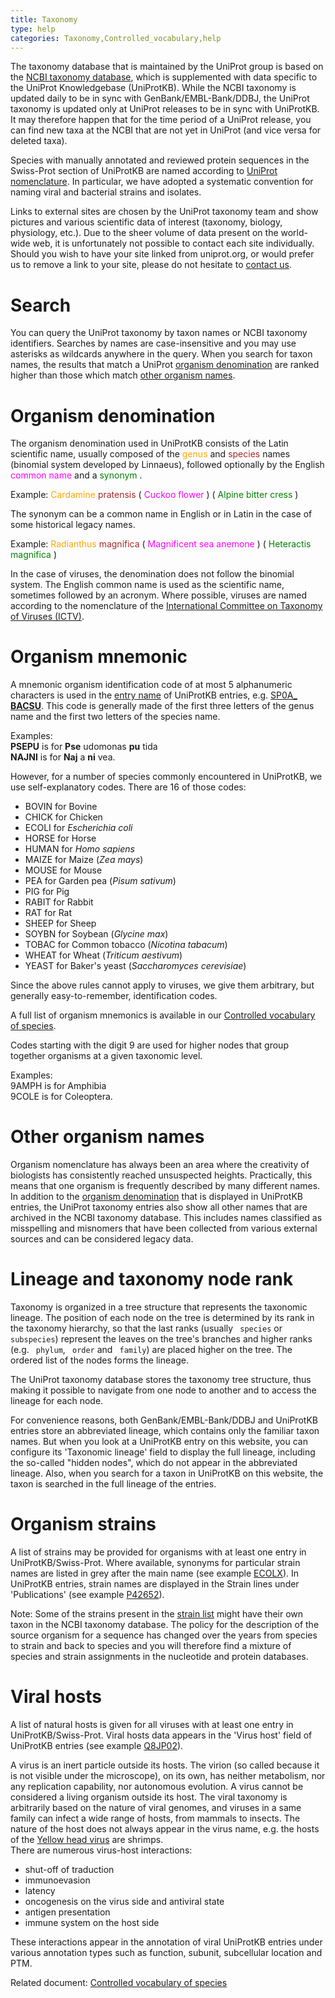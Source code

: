 ```yaml
---
title: Taxonomy
type: help
categories: Taxonomy,Controlled_vocabulary,help
---
```


The taxonomy database that is maintained by the UniProt group is based on the [NCBI taxonomy database](https://www.ncbi.nlm.nih.gov/taxonomy), which is supplemented with data specific to the UniProt Knowledgebase (UniProtKB). While the NCBI taxonomy is updated daily to be in sync with GenBank/EMBL-Bank/DDBJ, the UniProt taxonomy is updated only at UniProt releases to be in sync with UniProtKB. It may therefore happen that for the time period of a UniProt release, you can find new taxa at the NCBI that are not yet in UniProt (and vice versa for deleted taxa).

Species with manually annotated and reviewed protein sequences in the Swiss-Prot section of UniProtKB are named according to [UniProt nomenclature](https://www.uniprot.org/help/taxonomy#organism-denomination). In particular, we have adopted a systematic convention for naming viral and bacterial strains and isolates.

Links to external sites are chosen by the UniProt taxonomy team and show pictures and various scientific data of interest (taxonomy, biology, physiology, etc.). Due to the sheer volume of data present on the world-wide web, it is unfortunately not possible to contact each site individually. Should you wish to have your site linked from uniprot.org, or would prefer us to remove a link to your site, please do not hesitate to [contact us](https://www.uniprot.org/contact).

# Search

You can query the UniProt taxonomy by taxon names or NCBI taxonomy identifiers. Searches by names are case-insensitive and you may use asterisks as wildcards anywhere in the query. When you search for taxon names, the results that match a UniProt [organism denomination](https://www.uniprot.org/help/taxonomy#organism-denomination) are ranked higher than those which match [other organism names](https://www.uniprot.org/help/taxonomy#other-names).

# Organism denomination

The organism denomination used in UniProtKB consists of the Latin scientific name, usually composed of the <span style="color: orange;"> genus </span> and <span style="color: brown;"> species </span> names (binomial system developed by Linnaeus), followed optionally by the English <span style="color: magenta;"> common name </span> and a <span style="color: green;"> synonym </span>.

Example: <span style="color: orange;"> Cardamine </span> <span style="color: brown;"> pratensis </span> (<span style="color: magenta;"> Cuckoo flower </span>) (<span style="color: green;"> Alpine bitter cress </span>)

The synonym can be a common name in English or in Latin in the case of some historical legacy names.

Example: <span style="color: orange;"> Radianthus </span> <span style="color: brown;"> magnifica </span> (<span style="color: magenta;"> Magnificent sea anemone </span>) (<span style="color: green;"> Heteractis magnifica </span>)

In the case of viruses, the denomination does not follow the binomial system. The English common name is used as the scientific name, sometimes followed by an acronym. Where possible, viruses are named according to the nomenclature of the [International Committee on Taxonomy of Viruses (ICTV)](https://talk.ictvonline.org/).

# Organism mnemonic

A mnemonic organism identification code of at most 5 alphanumeric characters is used in the [entry name](https://www.uniprot.org/help/entry_name) of UniProtKB entries, e.g. [SP0A\_ **BACSU**](https://www.uniprot.org/uniprotkb/P06534). This code is generally made of the first three letters of the genus name and the first two letters of the species name.

Examples:  
**PSEPU** is for **Pse** udomonas **pu** tida  
**NAJNI** is for **Naj** a **ni** vea.

However, for a number of species commonly encountered in UniProtKB, we use self-explanatory codes. There are 16 of those codes:

- BOVIN for Bovine
- CHICK for Chicken
- ECOLI for _Escherichia coli_
- HORSE for Horse
- HUMAN for _Homo sapiens_
- MAIZE for Maize (_Zea mays_)
- MOUSE for Mouse
- PEA for Garden pea (_Pisum sativum_)
- PIG for Pig
- RABIT for Rabbit
- RAT for Rat
- SHEEP for Sheep
- SOYBN for Soybean (_Glycine max_)
- TOBAC for Common tobacco (_Nicotina tabacum_)
- WHEAT for Wheat (_Triticum aestivum_)
- YEAST for Baker's yeast (_Saccharomyces cerevisiae_)

Since the above rules cannot apply to viruses, we give them arbitrary, but generally easy-to-remember, identification codes.

A full list of organism mnemonics is available in our [Controlled vocabulary of species](https://ftp.ebi.ac.uk/pub/databases/uniprot/current_release/knowledgebase/complete/docs/speclist.txt).

Codes starting with the digit 9 are used for higher nodes that group together organisms at a given taxonomic level.

Examples:  
9AMPH is for Amphibia  
9COLE is for Coleoptera.

# Other organism names

Organism nomenclature has always been an area where the creativity of biologists has consistently reached unsuspected heights. Practically, this means that one organism is frequently described by many different names. In addition to the [organism denomination](https://www.uniprot.org/help/taxonomy#organism-denomination) that is displayed in UniProtKB entries, the UniProt taxonomy entries also show all other names that are archived in the NCBI taxonomy database. This includes names classified as misspelling and misnomers that have been collected from various external sources and can be considered legacy data.

# Lineage and taxonomy node rank

Taxonomy is organized in a tree structure that represents the taxonomic lineage. The position of each node on the tree is determined by its rank in the taxonomy hierarchy, so that the last ranks (usually ` species` or ` subspecies`) represent the leaves on the tree's branches and higher ranks (e.g. ` phylum`, ` order` and ` family`) are placed higher on the tree. The ordered list of the nodes forms the lineage.

The UniProt taxonomy database stores the taxonomy tree structure, thus making it possible to navigate from one node to another and to access the lineage for each node.

For convenience reasons, both GenBank/EMBL-Bank/DDBJ and UniProtKB entries store an abbreviated lineage, which contains only the familiar taxon names. But when you look at a UniProtKB entry on this website, you can configure its 'Taxonomic lineage' field to display the full lineage, including the so-called "hidden nodes", which do not appear in the abbreviated lineage. Also, when you search for a taxon in UniProtKB on this website, the taxon is searched in the full lineage of the entries.

# Organism strains

A list of strains may be provided for organisms with at least one entry in UniProtKB/Swiss-Prot. Where available, synonyms for particular strain names are listed in grey after the main name (see example [ECOLX](https://www.uniprot.org/taxonomy/562)). In UniProtKB entries, strain names are displayed in the Strain lines under 'Publications' (see example [P42652](https://www.uniprot.org/uniprotkb/P42652#publications)).

Note: Some of the strains present in the [strain list](https://ftp.ebi.ac.uk/pub/databases/uniprot/current_release/knowledgebase/complete/docs/strains.txt) might have their own taxon in the NCBI taxonomy database. The policy for the description of the source organism for a sequence has changed over the years from species to strain and back to species and you will therefore find a mixture of species and strain assignments in the nucleotide and protein databases.

# Viral hosts

A list of natural hosts is given for all viruses with at least one entry in UniProtKB/Swiss-Prot. Viral hosts data appears in the 'Virus host' field of UniProtKB entries (see example [Q8JP02](https://www.uniprot.org/uniprotkb/Q8JP02)).

A virus is an inert particle outside its hosts. The virion (so called because it is not visible under the microscope), on its own, has neither metabolism, nor any replication capability, nor autonomous evolution. A virus cannot be considered a living organism outside its host. The viral taxonomy is arbitrarily based on the nature of viral genomes, and viruses in a same family can infect a wide range of hosts, from mammals to insects. The nature of the host does not always appear in the virus name, e.g. the hosts of the [Yellow head virus](https://www.uniprot.org/taxonomy/96029) are shrimps.  
There are numerous virus-host interactions:

- shut-off of traduction
- immunoevasion
- latency
- oncogenesis on the virus side and antiviral state
- antigen presentation
- immune system on the host side

These interactions appear in the annotation of viral UniProtKB entries under various annotation types such as function, subunit, subcellular location and PTM.

Related document: [Controlled vocabulary of species](https://ftp.ebi.ac.uk/pub/databases/uniprot/current_release/knowledgebase/complete/docs/speclist.txt)

</div>
